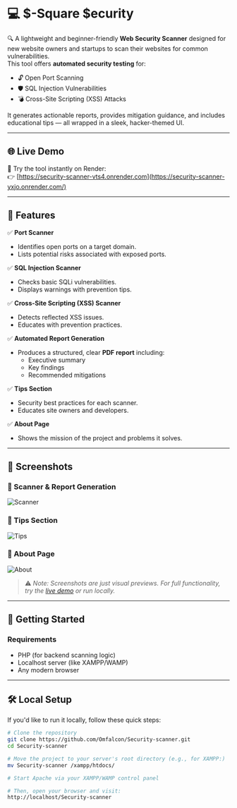 # 💻 $-Square $ecurity

🔍 A lightweight and beginner-friendly **Web Security Scanner** designed for new website owners and startups to scan their websites for common vulnerabilities.  
This tool offers **automated security testing** for:

- 🔓 Open Port Scanning  
- 🛡️ SQL Injection Vulnerabilities  
- 💣 Cross-Site Scripting (XSS) Attacks  

It generates actionable reports, provides mitigation guidance, and includes educational tips — all wrapped in a sleek, hacker-themed UI.

---

## 🌐 Live Demo

🎉 Try the tool instantly on Render:  
👉 [https://security-scanner-vts4.onrender.com](https://security-scanner-yxjo.onrender.com/)

---

## 🔧 Features

✅ **Port Scanner**  
- Identifies open ports on a target domain.  
- Lists potential risks associated with exposed ports.  

✅ **SQL Injection Scanner**  
- Checks basic SQLi vulnerabilities.  
- Displays warnings with prevention tips.  

✅ **Cross-Site Scripting (XSS) Scanner**  
- Detects reflected XSS issues.  
- Educates with prevention practices.  

✅ **Automated Report Generation**  
- Produces a structured, clear **PDF report** including:  
  - Executive summary  
  - Key findings  
  - Recommended mitigations  

✅ **Tips Section**  
- Security best practices for each scanner.  
- Educates site owners and developers.

✅ **About Page**  
- Shows the mission of the project and problems it solves.

---

## 📸 Screenshots

### 🔐 Scanner & Report Generation
![Scanner](https://github.com/user-attachments/assets/6f7ae17a-d593-4617-bb67-5231425ceb6a)

### 🧠 Tips Section
![Tips](https://github.com/user-attachments/assets/66fc6c38-81f4-4749-858a-eeb5599a59b9)

### 👥 About Page
![About](https://github.com/user-attachments/assets/03482c1f-5cc4-4e52-b827-971d7b84dfb1)

> ⚠️ *Note: Screenshots are just visual previews. For full functionality, try the [live demo](https://security-scanner-yxjo.onrender.com/) or run locally.*

---

## 🚀 Getting Started

### Requirements
- PHP (for backend scanning logic)
- Localhost server (like XAMPP/WAMP)
- Any modern browser

---

## 🛠️ Local Setup

If you'd like to run it locally, follow these quick steps:

```bash
# Clone the repository
git clone https://github.com/Omfalcon/Security-scanner.git
cd Security-scanner

# Move the project to your server's root directory (e.g., for XAMPP:)
mv Security-scanner /xampp/htdocs/

# Start Apache via your XAMPP/WAMP control panel

# Then, open your browser and visit:
http://localhost/Security-scanner
